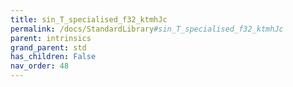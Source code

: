 ```yaml
---
title: sin_T_specialised_f32_ktmhJc
permalink: /docs/StandardLibrary#sin_T_specialised_f32_ktmhJc
parent: intrinsics
grand_parent: std
has_children: False
nav_order: 48
---
```

